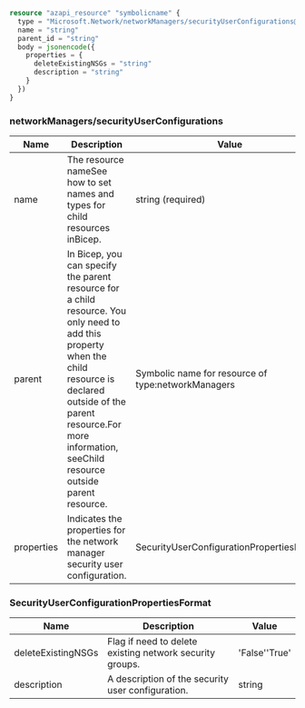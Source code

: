 ```terraform
resource "azapi_resource" "symbolicname" {
  type = "Microsoft.Network/networkManagers/securityUserConfigurations@2022-04-01-preview"
  name = "string"
  parent_id = "string"
  body = jsonencode({
    properties = {
      deleteExistingNSGs = "string"
      description = "string"
    }
  })
}

```

### networkManagers/securityUserConfigurations

| Name | Description | Value |
|-|-|-|
| name | The resource nameSee how to set names and types for child resources inBicep. | string (required) |
| parent | In Bicep, you can specify the parent resource for a child resource. You only need to add this property when the child resource is declared outside of the parent resource.For more information, seeChild resource outside parent resource. | Symbolic name for resource of type:networkManagers |
| properties | Indicates the properties for the network manager security user configuration. | SecurityUserConfigurationPropertiesFormat |


### SecurityUserConfigurationPropertiesFormat

| Name | Description | Value |
|-|-|-|
| deleteExistingNSGs | Flag if need to delete existing network security groups. | 'False''True' |
| description | A description of the security user configuration. | string |


